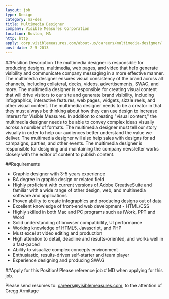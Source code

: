 ```yaml
---
layout: job
type: Design
category: ma-des
title: Multimedia Designer
company: Visible Measures Corporation
location: Boston, MA
http: http
apply: corp.visiblemeasures.com/about-us/careers/multimedia-designer/
post-date: 2-5-2013
---
```


##Position Description
The multimedia designer is responsible for producing designs, multimedia, web pages, and video that help generate visibility and communicate company messaging in a more effective manner. The multimedia designer ensures visual consistency of the brand across all channels, including collateral, decks, videos, advertisements, SWAG, and more. The multimedia designer is responsible for creating visual content that will drive visitors to our site and generate brand visibility, including infographics, interactive features, web pages, widgets, sizzle reels, and other visual content. The multimedia designer needs to be a creator in that they must always be thinking about how they can use design to increase interest for Visible Measures. In addition to creating "visual content," the multimedia designer needs to be able to convey complex ideas visually across a number of formats. The multimedia designer must tell our story visually in order to help our audiences better understand the value we deliver. The multimedia designer will also help sales with designs for ad campaigns, parties, and other events. The multimedia designer is responsible for designing and maintaining the company newsletter works closely with the editor of content to publish content.

##Requirements
* Graphic designer with 3-5 years experience
* BA degree in graphic design or related field
* Highly proficient with current versions of Adobe CreativeSuite and familiar with a wide range of other design, web, and multimedia software and applications
* Proven ability to create infographics and producing designs out of data
* Excellent knowledge of front-end web development - HTML/CSS
* Highly skilled in both Mac and PC programs such as iWork, PPT and Word
* Solid understanding of browser compatibility, UI performance
* Working knowledge of HTML5, Javascript, and PHP
* Must excel at video editing and production
* High attention to detail, deadline and results-oriented, and works well in a fast-paced
* Ability to visualize complex concepts environment
* Enthusiastic, results-driven self-starter and team player
* Experience designing and producing SWAG

##Apply for this Position!
Please reference job # MD when applying for this job.

Please send resumes to: careers@visiblemeasures.com, to the attention of Gregg Armitage